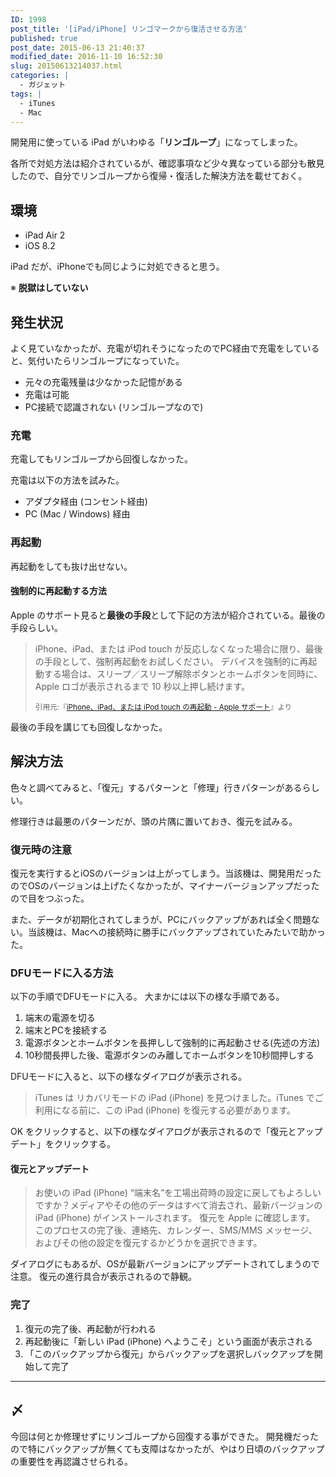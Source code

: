 ```yaml
---
ID: 1998
post_title: '[iPad/iPhone] リンゴマークから復活させる方法'
published: true
post_date: 2015-06-13 21:40:37
modified_date: 2016-11-10 16:52:30
slug: 20150613214037.html
categories: |
  - ガジェット
tags: |
  - iTunes
  - Mac
---
```

開発用に使っている iPad がいわゆる「<strong>リンゴループ</strong>」になってしまった。 

各所で対処方法は紹介されているが、確認事項など少々異なっている部分も散見したので、自分でリンゴループから復帰・復活した解決方法を載せておく。
<!--more-->
## 環境

* iPad Air 2
* iOS 8.2

iPad だが、iPhoneでも同じように対処できると思う。

※ **脱獄はしていない**

## 発生状況

よく見ていなかったが、充電が切れそうになったのでPC経由で充電をしていると、気付いたらリンゴループになっていた。

* 元々の充電残量は少なかった記憶がある
* 充電は可能
* PC接続で認識されない (リンゴループなので)

### 充電
充電してもリンゴループから回復しなかった。

充電は以下の方法を試みた。

* アダプタ経由 (コンセント経由)
* PC (Mac / Windows) 経由


### 再起動
再起動をしても抜け出せない。

#### 強制的に再起動する方法
Apple のサポート見ると**最後の手段**として下記の方法が紹介されている。最後の手段らしい。

> iPhone、iPad、または iPod touch が反応しなくなった場合に限り、最後の手段として、強制再起動をお試しください。 デバイスを強制的に再起動する場合は、スリープ／スリープ解除ボタンとホームボタンを同時に、Apple ロゴが表示されるまで 10 秒以上押し続けます。
>
> <small>引用元:『<a href="https://support.apple.com/ja-jp/HT201559" target="_blank">iPhone、iPad、または iPod touch の再起動 - Apple サポート</a>』より</small>

最後の手段を講じても回復しなかった。


## 解決方法
色々と調べてみると、「復元」するパターンと「修理」行きパターンがあるらしい。 

修理行きは最悪のパターンだが、頭の片隅に置いておき、復元を試みる。

### 復元時の注意
復元を実行するとiOSのバージョンは上がってしまう。当該機は、開発用だったのでOSのバージョンは上げたくなかったが、マイナーバージョンアップだったので目をつぶった。

また、データが初期化されてしまうが、PCにバックアップがあれば全く問題ない。当該機は、Macへの接続時に勝手にバックアップされていたみたいで助かった。

### DFUモードに入る方法
以下の手順でDFUモードに入る。 
大まかには以下の様な手順である。

1. 端末の電源を切る
1. 端末とPCを接続する
1. 電源ボタンとホームボタンを長押しして強制的に再起動させる(先述の方法)
1. 10秒間長押した後、電源ボタンのみ離してホームボタンを10秒間押しする

DFUモードに入ると、以下の様なダイアログが表示される。

> iTunes は リカバリモードの iPad (iPhone) を見つけました。iTunes でご利用になる前に、この iPad (iPhone) を復元する必要があります。

OK をクリックすると、以下の様なダイアログが表示されるので「復元とアップデート」をクリックする。

#### 復元とアップデート
> お使いの iPad (iPhone) “端末名”を工場出荷時の設定に戻してもよろしいですか？メディアやその他のデータはすべて消去され、最新バージョンの iPad (iPhone) がインストールされます。 
> 復元を Apple に確認します。　このプロセスの完了後、連絡先、カレンダー、SMS/MMS メッセージ、およびその他の設定を復元するかどうかを選択できます。

ダイアログにもあるが、OSが最新バージョンにアップデートされてしまうので注意。
復元の進行具合が表示されるので静観。

### 完了

1. 復元の完了後、再起動が行われる
1. 再起動後に「新しい iPad (iPhone) へようこそ」という画面が表示される
1. 「このバックアップから復元」からバックアップを選択しバックアップを開始して完了

---

## 〆
今回は何とか修理せずにリンゴループから回復する事ができた。
開発機だったので特にバックアップが無くても支障はなかったが、やはり日頃のバックアップの重要性を再認識させられる。